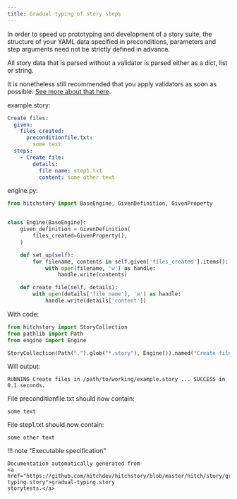 ```yaml
---
title: Gradual typing of story steps
---
```




In order to speed up prototyping and development
of a story suite, the structure of your YAML data
specified in preconditions, parameters and step
arguments need not be strictly defined in advance.

All story data that is parsed without a validator
is parsed either as a dict, list or string.

It is nonetheless still recommended that you
apply validators as soon as possible.
[See more about that here](../strong-typing).




example.story:

```yaml
Create files:
  given:
    files created:
      preconditionfile.txt:
        some text
  steps:
    - Create file:
        details:
          file name: step1.txt
          content: some other text
```
engine.py:

```python
from hitchstory import BaseEngine, GivenDefinition, GivenProperty


class Engine(BaseEngine):
    given_definition = GivenDefinition(
        files_created=GivenProperty(),
    )

    def set_up(self):
        for filename, contents in self.given['files_created'].items():
            with open(filename, 'w') as handle:
                handle.write(contents)

    def create_file(self, details):
        with open(details['file name'], 'w') as handle:
            handle.write(details['content'])
```

With code:

```python
from hitchstory import StoryCollection
from pathlib import Path
from engine import Engine

```






```python
StoryCollection(Path(".").glob("*.story"), Engine()).named("Create files").play()

```

Will output:
```
RUNNING Create files in /path/to/working/example.story ... SUCCESS in 0.1 seconds.
```




File preconditionfile.txt should now contain:

```
some text
```

File step1.txt should now contain:

```
some other text
```






!!! note "Executable specification"

    Documentation automatically generated from 
    <a href="https://github.com/hitchdev/hitchstory/blob/master/hitch/story/gradual-typing.story">gradual-typing.story
    storytests.</a>

